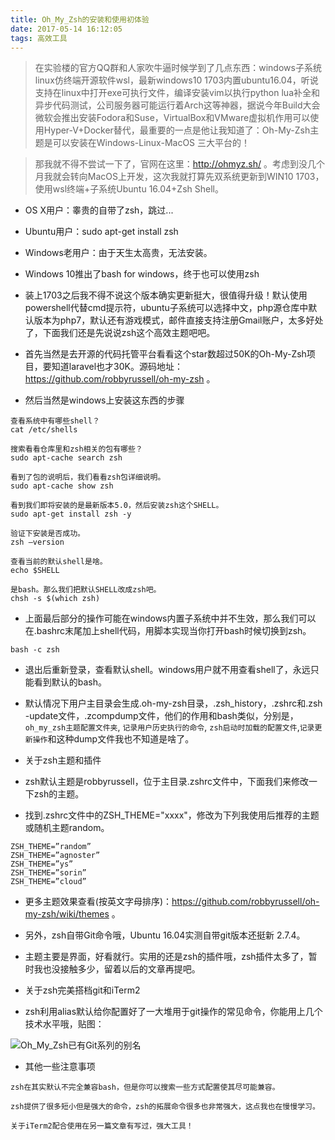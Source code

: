 ```yaml
---
title: Oh_My_Zsh的安装和使用初体验
date: 2017-05-14 16:12:05
tags: 高效工具
---
```


> 在实验楼的官方QQ群和人家吹牛逼时候学到了几点东西：windows子系统linux仿终端开源软件wsl，最新windows10 1703内置ubuntu16.04，听说支持在linux中打开exe可执行文件，编译安装vim以执行python lua补全和异步代码测试，公司服务器可能运行着Arch这等神器，据说今年Build大会微软会推出安装Fodora和Suse，VirtualBox和VMware虚拟机作用可以使用Hyper-V+Docker替代，最重要的一点是他让我知道了：Oh-My-Zsh主题是可以安装在Windows-Linux-MacOS 三大平台的！

> 那我就不得不尝试一下了，官网在这里：http://ohmyz.sh/ 。考虑到没几个月我就会转向MacOS上开发，这次我就打算先双系统更新到WIN10 1703，使用wsl终端+子系统Ubuntu 16.04+Zsh Shell。

<!-- more -->

- OS X用户：睾贵的自带了zsh，跳过...

- Ubuntu用户：sudo apt-get install zsh

- Windows老用户：由于天生太高贵，无法安装。

- Windows 10推出了bash for windows，终于也可以使用zsh

- 装上1703之后我不得不说这个版本确实更新挺大，很值得升级！默认使用powershell代替cmd提示符，ubuntu子系统可以选择中文，php源仓库中默认版本为php7，默认还有游戏模式，邮件直接支持注册Gmail账户，太多好处了，下面我们还是先说说zsh这个高效主题吧吧。

- 首先当然是去开源的代码托管平台看看这个star数超过50K的Oh-My-Zsh项目，要知道laravel也才30K。源码地址：https://github.com/robbyrussell/oh-my-zsh 。

- 然后当然是windows上安装这东西的步骤

```
查看系统中有哪些shell？
cat /etc/shells

搜索看看仓库里和zsh相关的包有哪些？
sudo apt-cache search zsh

看到了包的说明后，我们看看zsh包详细说明。
sudo apt-cache show zsh

看到我们即将安装的是最新版本5.0，然后安装zsh这个SHELL。
sudo apt-get install zsh -y

验证下安装是否成功。
zsh –version

查看当前的默认shell是啥。
echo $SHELL

是bash。那么我们把默认SHELL改成zsh吧。
chsh -s $(which zsh)
```
- 上面最后部分的操作可能在windows内置子系统中并不生效，那么我们可以在.bashrc末尾加上shell代码，用脚本实现当你打开bash时候切换到zsh。

```
bash -c zsh
```
- 退出后重新登录，查看默认shell。windows用户就不用查看shell了，永远只能看到默认的bash。

- 默认情况下用户主目录会生成.oh-my-zsh目录，.zsh_history，.zshrc和.zsh -update文件，.zcompdump文件，他们的作用和bash类似，分别是，`oh_my_zsh主题配置文件夹`, `记录用户历史执行的命令`, `zsh启动时加载的配置文件`,`记录更新操作`和这种dump文件我也不知道是啥了。

- 关于zsh主题和插件

- zsh默认主题是robbyrussell，位于主目录.zshrc文件中，下面我们来修改一下zsh的主题。

- 找到.zshrc文件中的ZSH_THEME="xxxx"，修改为下列我使用后推荐的主题或随机主题random。

```
ZSH_THEME=”random”
ZSH_THEME=”agnoster”
ZSH_THEME=”ys”
ZSH_THEME=”sorin”
ZSH_THEME=”cloud”
```

- 更多主题效果查看(按英文字母排序)：https://github.com/robbyrussell/oh-my-zsh/wiki/themes 。

- 另外，zsh自带Git命令哦，Ubuntu 16.04实测自带git版本还挺新 2.7.4。

- 主题主要是界面，好看就行。实用的还是zsh的插件哦，zsh插件太多了，暂时我也没接触多少，留着以后的文章再提吧。

- 关于zsh完美搭档git和iTerm2

- zsh利用alias默认给你配置好了一大堆用于git操作的常见命令，你能用上几个技术水平哦，贴图：

![Oh_My_Zsh已有Git系列的别名](http://upload-images.jianshu.io/upload_images/3995745-542011a4e02aea1d.jpg?imageMogr2/auto-orient/strip%7CimageView2/2/w/1240)

- 其他一些注意事项

```
zsh在其实默认不完全兼容bash，但是你可以搜索一些方式配置使其尽可能兼容。

zsh提供了很多短小但是强大的命令，zsh的拓展命令很多也非常强大，这点我也在慢慢学习。

关于iTerm2配合使用在另一篇文章有写过，强大工具！
```